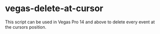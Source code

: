 # vegas-delete-at-cursor

This script can be used in Vegas Pro 14 and above to delete every event at the cursors position.
